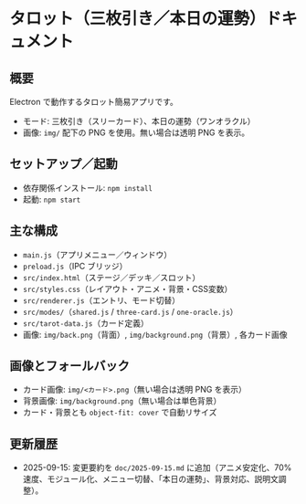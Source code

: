 # タロット（三枚引き／本日の運勢）ドキュメント

## 概要
Electron で動作するタロット簡易アプリです。
- モード: 三枚引き（スリーカード）、本日の運勢（ワンオラクル）
- 画像: `img/` 配下の PNG を使用。無い場合は透明 PNG を表示。

## セットアップ／起動
- 依存関係インストール: `npm install`
- 起動: `npm start`

## 主な構成
- `main.js`（アプリメニュー／ウィンドウ）
- `preload.js`（IPC ブリッジ）
- `src/index.html`（ステージ／デッキ／スロット）
- `src/styles.css`（レイアウト・アニメ・背景・CSS変数）
- `src/renderer.js`（エントリ、モード切替）
- `src/modes/`（`shared.js` / `three-card.js` / `one-oracle.js`）
- `src/tarot-data.js`（カード定義）
- 画像: `img/back.png`（背面）, `img/background.png`（背景）, 各カード画像

## 画像とフォールバック
- カード画像: `img/<カード>.png`（無い場合は透明 PNG を表示）
- 背景画像: `img/background.png`（無い場合は単色背景）
- カード・背景とも `object-fit: cover` で自動リサイズ

## 更新履歴
- 2025-09-15: 変更要約を `doc/2025-09-15.md` に追加（アニメ安定化、70%速度、モジュール化、メニュー切替、「本日の運勢」、背景対応、説明文調整）。

